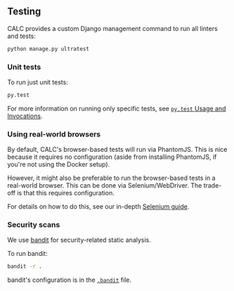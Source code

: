 ## Testing

CALC provides a custom Django management command to run all linters and tests:

```sh
python manage.py ultratest
```

### Unit tests
To run just unit tests:

```sh
py.test
```

For more information on running only specific tests, see
[`py.test` Usage and Invocations][pytest].

### Using real-world browsers

By default, CALC's browser-based tests will run via PhantomJS. This
is nice because it requires no configuration (aside from installing
PhantomJS, if you're not using the Docker setup).

However, it might also be preferable to run the browser-based tests in
a real-world browser. This can be done via Selenium/WebDriver. The
trade-off is that this requires configuration.

For details on how to do this, see our in-depth [Selenium guide](selenium.md).

### Security scans

We use [bandit](https://github.com/openstack/bandit) for security-related
static analysis.

To run bandit:

```sh
bandit -r .
```

bandit's configuration is in the [`.bandit`](../.bandit) file.

[pytest]: https://pytest.org/latest/usage.html
